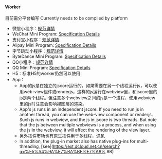#### Worker

目前需分平台编写
Currently needs to be compiled by platform

- 微信小程序：[规范详情](https://developers.weixin.qq.com/miniprogram/dev/api/worker/wx.createWorker.html)
- WeChat Mini Program: [Specification Details](https://developers.weixin.qq.com/miniprogram/dev/api/worker/wx.createWorker.html)
- 支付宝小程序：[规范详情](https://opendocs.alipay.com/mini/api/worker)
- Alipay Mini Program: [Specification Details](https://opendocs.alipay.com/mini/api/worker)
- 字节跳动小程序：[规范详情](https://microapp.bytedance.com/docs/zh-CN/mini-game/develop/api/worker/tt-create-worker)
- ByteDance Mini Program: [Specification Details](https://microapp.bytedance.com/docs/zh-CN/mini-game/develop/api/worker/tt-create-worker)
- QQ小程序：[规范详情](https://q.qq.com/wiki/develop/miniprogram/API/worker/worker.html)
- QQ Mini Program: [Specification Details](https://q.qq.com/wiki/develop/miniprogram/API/worker/worker.html)
- H5：标准H5的worker仍然可以使用
- App：
  * App的js是在独立的jscore运行的，如果需要在另一个线程运行js，可以使用web-view组件或renderjs，这样的js运行在webview里，和jscore里的js是两个线程。但注意多个webview之间的js是一个进程，使用webview里的js时注意会影响视图层的渲染。
  * App's js runs in an independent jscore. If you need to run js in another thread, you can use the web-view component or renderjs. Such js runs in webview, and the js in jscore is two threads. But note that the js between multiple webviews is a process, and when using the js in the webview, it will affect the rendering of the view layer.
  * 另外插件市场也有原生插件用于多线程，[详见](https://ext.dcloud.net.cn/search?q=%E5%A4%9A%E7%BA%BF%E7%A8%8B)
  * In addition, the plug-in market also has native plug-ins for multi-threading, [see](https://ext.dcloud.net.cn/search?q=%E5%A4%9A%E7%BA%BF%E7%A8% 8B)
